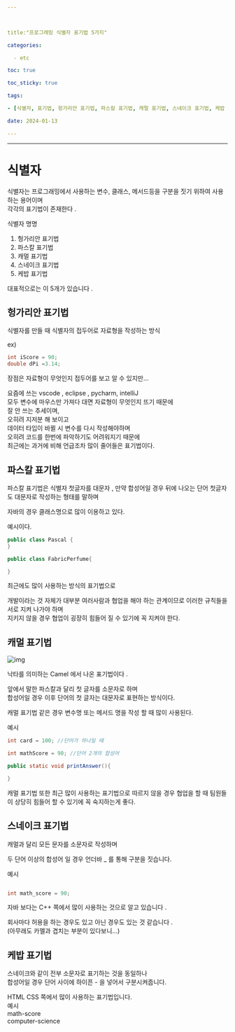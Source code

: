 ```yaml
---

  

title:"프로그래밍 식별자 표기법 5가지"

categories:

  - etc

toc: true

toc_sticky: true

tags:

- [식별자, 표기법, 헝가리안 표기법, 파스칼 표기법, 캐멀 표기법, 스네이크 표기법, 케밥 표기법]

date: 2024-01-13

---
```


---
# 식별자
 


식별자는 프로그래밍에서 사용하는 변수, 클래스, 메서드등을 구분을 짓기 위하여 사용하는 용어이며   
각각의 표기법이 존재한다 .   

식별자 명명
1. 헝가리안 표기법
2. 파스칼 표기법
3. 캐멀 표기법
4. 스네이크 표기법
5. 케밥 표기법 

대표적으로는 이 5개가 있습니다 .   


## 헝가리안 표기법

식별자를 만들 때 식별자의 접두어로 자료형을 작성하는 방식   

ex)
```java
int iScore = 90;
double dPi =3.14;
```
장점은 자료형이 무엇인지 접두어를 보고 알 수 있지만...  

요즘에 쓰는 vscode , eclipse , pycharm, intelliJ   
모두 변수에 마우스만 가져다 대면 자료형이 무엇인지 뜨기 때문에   
잘 안 쓰는 추세이며,   
오히려 지저분 해 보이고   
데이터 타입이 바뀔 시 변수를 다시 작성해야하며  
오히려 코드를 한번에 파악하기도 어려워지기 때문에   
최근에는 과거에 비해 언급조차 많이 줄어들은 표기법이다.  

## 파스칼 표기법
파스칼 표기법은 식별자 첫글자를 대문자 , 만약 합성어일 경우 뒤에 나오는 단어 첫글자도 대문자로 작성하는 형태를 말하며   

자바의 경우 클래스명으로 많이 이용하고 있다.   

예시이다.  
```java
public class Pascal {
}

public class FabricPerfume{

}

```
최근에도 많이 사용하는 방식의 표기법으로   

개발이라는 것 자체가 대부분 여러사람과 협업을 해야 하는 관계이므로 이러한 규칙들을 서로 지켜 나가야 하며   
지키지 않을 경우 협업이 굉장히 힘들어 질 수 있기에 꼭 지켜야 한다.  

## 캐멀 표기법
![img](https://upload.wikimedia.org/wikipedia/commons/thumb/e/ef/CamelCase.svg/640px-CamelCase.svg.png)

낙타를 의미하는 Camel 에서 나온 표기법이다 .   

앞에서 말한 파스칼과 달리 첫 글자를 소문자로 하며   
합성어일 경우 이후 단어의 첫 글자는 대문자로 표현하는 방식이다.  

캐멀 표기법 같은 경우 변수명 또는 메서드 명을 작성 할 때 많이 사용된다.  

예시  

```java
int card = 100; //단어가 하나일 때 

int mathScore = 90; //단어 2개의 합성어 

public static void printAnswer(){

}

```
캐멀 표기법 또한 최근 많이 사용하는 표기법으로 따르지 않을 경우 협업을 할 때 팀원들이 상당히 힘들어 할 수 있기에 꼭 숙지하는게 좋다.  

## 스네이크 표기법

캐멀과 달리 모든 문자를 소문자로 작성하며   

두 단어 이상의 합성어 일 경우 언더바 _ 를 통해 구분을 짓습니다.   

예시  
```java

int math_score = 90;  
```

자바 보다는 C++ 쪽에서 많이 사용하는 것으로 알고 있습니다 .   

회사마다 허용을 하는 경우도 있고 아닌 경우도 있는 것 같습니다 .   
(아무래도 카멜과 겹치는 부분이 있다보니...)  

## 케밥 표기법

스네이크와 같이 전부 소문자로 표기하는 것을 동일하나   
합성어일 경우 단어 사이에 하이픈 - 을 넣어서 구분시켜줍니다.  

 HTML CSS 쪽에서 많이 사용하는 표기법입니다.   
예시  
math-score   
computer-science   




